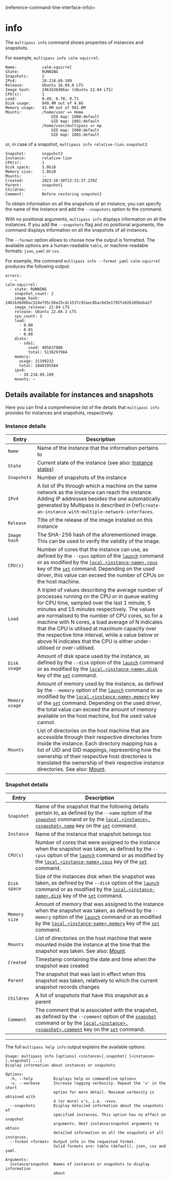 (reference-command-line-interface-info)=
# info

The `multipass info` command shows properties of instances and snapshots.

For example, `multipass info calm-squirrel`:

```{code-block} text
Name:           calm-squirrel
State:          RUNNING
Snapshots:      2
IPv4:           10.218.69.109
Release:        Ubuntu 16.04.6 LTS
Image hash:     2461b36d86ac (Ubuntu 22.04 LTS)
CPU(s):         1
Load:           0.49, 0.70, 0.71
Disk usage:     849.4M out of 4.8G
Memory usage:   41.9M out of 992.0M
Mounts:         /home/user => Home
                    UID map: 1000:default
                    GID map: 1001:default
                /home/user/multipass => mp
                    UID map: 1000:default
                    GID map: 1001:default
```

or, in case of a snapshot, `multipass info relative-lion.snapshot3`:

```{code-block} text
Snapshot:       snapshot3
Instance:       relative-lion
CPU(s):         1
Disk space:     5.0GiB
Memory size:    1.0GiB
Mounts:         --
Created:        2023-10-30T13:31:37.239Z
Parent:         snapshot1
Children:       --
Comment:        Before restoring snapshot2
```

To obtain information on all the snapshots of an instance, you can specify the name of the instance and add the `--snapshots` option to the command.

With no positional arguments, `multipass info` displays information on all the instances. If you add the `--snapshots` flag and no positional arguments, the command displays information on all the snapshots of all instances.

The `--format` option allows to choose how the output is formatted. The available options are a human-readable `table`, or machine-readable formats: `json`, `yaml` or `csv`.

For example, the command `multipass info --format yaml calm-squirrel` produces the following output:

```{code-block} text
errors:
  - ~
calm-squirrel:
  - state: RUNNING
    snapshot_count: 2
    image_hash: 2461b36d86ac524e755c56e25cdc1537c92aec8bac6d3e1795fa92b105beba2f
    image_release: 22.04 LTS
    release: Ubuntu 22.04.3 LTS
    cpu_count: 1
    load:
      - 0.00
      - 0.01
      - 0.00
    disks:
      - sda1:
          used: 905637888
          total: 5136297984
    memory:
      usage: 31199232
      total: 1040195584
    ipv4:
      - 10.218.69.109
    mounts: ~
```

## Details available for instances and snapshots

Here you can find a comprehensive list of the details that `multipass info` provides for instances and snapshots, respectively.

### Instance details

|Entry      | Description |
| ----------- | ----------- |
|  `Name`  |  Name of the instance that the information pertains to  |
|  `State`   |  Current state of the instance (see also: [Instance states](/reference/instance-states))  |
| `Snapshots` | Number of snapshots of the instance |
| `IPv4` | A list of IPs through which a machine on the same network as the instance can reach the instance. Adding IP addresses besides the one automatically generated by Multipass is described in {ref}`create-an-instance-with-multiple-network-interfaces`. |
| `Release` | Title of the release of the image installed on this instance |
| `Image hash` | The SHA-256 hash of the aforementioned image. This can be used to verify the validity of the image. |
| `CPU(s)` | Number of cores that the instance can use, as defined by the `--cpus` option of the [`launch`](/reference/command-line-interface/launch) command or as modified by the [`local.<instance-name>.cpus`](/reference/settings/local-instance-name-cpus) key of the [`set`](/reference/command-line-interface/set) command. Depending on the used driver, this value can exceed the number of CPUs on the host machine. |
| `Load` | A triplet of values describing the average number of processes running on the CPU or in queue waiting for CPU time, sampled over the last 1 minute, 5 minutes and 15 minutes respectively. The values are normalised to the number of CPU cores, so for a machine with N cores, a load average of N indicates that the CPU is utilised at maximum capacity over the respective time interval, while a value below or above N indicates that the CPU is either under-utilised or over-utilised. |
| `Disk usage` | Amount of disk space used by the instance, as defined by the `--disk` option of the [`launch`](/reference/command-line-interface/launch) command or as modified by the [`local.<instance-name>.disk`](/reference/settings/local-instance-name-disk) key of the [`set`](/reference/command-line-interface/set) command. |
| `Memory usage` | Amount of memory used by the instance, as defined by the `--memory` option of the [`launch`](/reference/command-line-interface/launch) command or as modified by the [`local.<instance-name>.memory`](/reference/settings/local-instance-name-memory) key of the [`set`](/reference/command-line-interface/set) command. Depending on the used driver, the total value can exceed the amount of memory available on the host machine, but the used value cannot. |
| `Mounts` | List of directories on the host machine that are accessible through their respective directories from inside the instance. Each directory mapping has a list of UID and GID mappings, representing how the ownership of their respective host directories is translated the ownership of their respective instance directories. See also: [Mount](/explanation/mount). |

### Snapshot details

|Entry      | Description |
| ----------- | ----------- |
| `Snapshot` | Name of the snapshot that the following details pertain to, as defined by the `--name` option of the [`snapshot`](/reference/command-line-interface/snapshot) command or by the [`local.<instance>.<snapshot>.name`](/reference/settings/local-instance-name-snapshot-name-name) key on the [`set`](/reference/command-line-interface/set) command. |
| `Instance` | Name of the instance that snapshot belongs too |
| `CPU(s)` | Number of cores that were assigned to the instance when the snapshot was taken, as defined by the `--cpus` option of the [`launch`](/reference/command-line-interface/launch) command or as modified by the [`local.<instance-name>.cpus`](/reference/settings/local-instance-name-cpus) key of the [`set`](/reference/command-line-interface/set) command. |
| `Disk space` | Size of the instances disk when the snapshot was taken, as defined by the `--disk` option of the [`launch`](/reference/command-line-interface/launch) command or as modified by the [`local.<instance-name>.disk`](/reference/settings/local-instance-name-disk) key of the [`set`](/reference/command-line-interface/set) command. |
| `Memory size` | Amount of memory that was assigned to the instance when the snapshot was taken, as defined by the `--memory` option of the [`launch`](/reference/command-line-interface/launch) command or as modified by the [`local.<instance-name>.memory`](/reference/settings/local-instance-name-memory) key of the [`set`](/reference/command-line-interface/set) command. |
| `Mounts` | List of directories on the host machine that were mounted inside the instance at the time that the snapshot was taken. See also: [Mount](/explanation/mount). |
| `Created` | Timestamp containing the date and time when the snapshot was created |
| `Parent` | The snapshot that was last in effect when this snapshot was taken, relatively to which the current snapshot records changes |
| `Children` | A list of snapshots that have this snapshot as a parent |
| `Comment` | The comment that is associated with the snapshot, as defined by the `--comment` option of the [`snapshot`](/reference/command-line-interface/snapshot) command or by the [`local.<instance>.<snapshot>.comment`](/reference/settings/local-instance-name-snapshot-name-comment) key on the [`set`](/reference/command-line-interface/set) command. |

---

The full `multipass help info` output explains the available options:
```{code-block} text
Usage: multipass info [options] <instance>[.snapshot] [<instance>[.snapshot] ...]
Display information about instances or snapshots

Options:
  -h, --help         Displays help on commandline options
  -v, --verbose      Increase logging verbosity. Repeat the 'v' in the short
                     option for more detail. Maximum verbosity is obtained with
                     4 (or more) v's, i.e. -vvvv.
  --snapshots        Display detailed information about the snapshots of
                     specified instances. This option has no effect on snapshot
                     arguments. Omit instance/snapshot arguments to obtain
                     detailed information on all the snapshots of all instances.
  --format <format>  Output info in the requested format.
                     Valid formats are: table (default), json, csv and yaml.

Arguments:
  instance/snapshot  Names of instances or snapshots to display information
                     about
```
